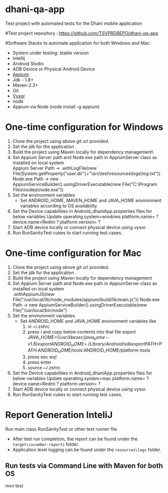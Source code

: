# dhani-qa-app
Test project with automated tests for the Dhani mobile application

#Test project repository :
https://github.com/TSVPRDREPO/dhani-qa-app

#Software Stacks to automate application for both Windows and Mac: 

- System under testing: stable version
- Intellij
- Android Studio 
- ADB Device or Physical Android Device
- [Appium](https://appium.io/)
- Jdk - 1.8+
- Maven-2.3+
- Git
- [Vysor](https://www.vysor.io/)
- node
- Appium via Node (node install -g appium)


# One-time configuration for Windows
1. Clone the project using above git url provided.
2. Set the jdk for the application .
3. Build the project using Maven locally for dependency management\
4. Set Appium Server path and Node.exe path in AppiumServer class as installed on local system  
   Appium Server Path -> .withLogFile(new File(System.getProperty("user.dir")+"\\src\\test\\resources\\logs\\log.txt"))
   Node.exe Path -> new AppiumServiceBuilder().usingDriverExecutable(new File("C:\\Program Files\\nodejs\\node.exe"))
5. Set the environment variables
    - Set ANDROID_HOME, MAVEN_HOME and JAVA_HOME environment variables according to OS availability
6. Set the Device capabilities in Android_dhaniApp.properties files for below variables
   Update operating.system=windows
   platform.name= ?
   device.name=Redmi ?
   platform.version= ?
7. Start ADB device locally or connect physical device using vysor.
8. Run RunSanityTest cukes to start running test cases.


# One-time configuration for Mac
1. Clone the project using above git url provided.
2. Set the jdk for the application .
3. Build the project using Maven locally for dependency management
4. Set Appium Server path and Node.exe path in AppiumServer class as installed on local system  
   .withAppiumJS(new File("/usr/local/lib/node_modules/appium/build/lib/main.js"))
   Node.exe Path -> new AppiumServiceBuilder().usingDriverExecutable(new File("/usr/local/bin/node")
5. Set the environment variables
   - Set ANDROID_HOME and JAVA_HOME environment variables like
     1. vi ~/.zshrc
     2. press i and copy below contents into that file
     export JAVA_HOME=$(/usr/libexec/java_home -v 1.8)
     export ANDROID_HOME=~/Library/Android/sdk
     export PATH=$PATH:$ANDROID_HOME/tools:$ANDROID_HOME/platform-tools
     3. press esc wq!
     4. press enter
     5. source ~/.zshrc
6. Set the Device capabilities in Android_dhaniApp.properties files for below variables
   Update operating.system=mac
   platform.name= ?
   device.name=Redmi ?
   platform.version= ?
7. Start ADB device locally or connect physical device using vysor.
8. Run RunSanityTest cukes to start running test cases.

# Report Generation InteliJ
Run main class RunSanityTest or other test runner file.
   - After test run completion, the report can be found under the `target\cucumber-reports` folder.
   - Application level logging can be found under the `resources\logs` folder.
   
## Run tests via Command Line with Maven for both OS
mvn test 



